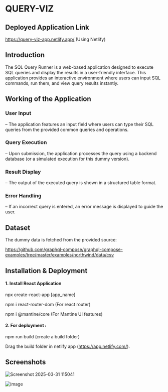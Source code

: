 # QUERY-VIZ

## Deployed Application Link
https://query-viz-app.netlify.app/ (Using Netlify)

## Introduction
The SQL Query Runner is a web-based application designed to execute SQL queries and display the results in a user-friendly interface. This application provides an interactive environment where users can input SQL commands, run them, and view query results instantly.

## Working of the Application

### User Input 
– The application features an input field where users can type their SQL queries from the provided common queries and operations.

### Query Execution 
– Upon submission, the application processes the query using a backend database (or a simulated execution for this dummy version).

### Result Display 
– The output of the executed query is shown in a structured table format.

### Error Handling 
– If an incorrect query is entered, an error message is displayed to guide the user.

## Dataset 
The dummy data is fetched from the provided source: 

 https://github.com/graphql-compose/graphql-compose-examples/tree/master/examples/northwind/data/csv

## Installation & Deployment

#### 1. Install React Application 
npx create-react-app [app_name]

npm i react-router-dom (For react router)

npm i @mantine/core (For Mantine UI features)

#### 2. For deployment : 

npm run build (create a build folder)

Drag the build folder in netlify app (https://app.netlify.com/).

## Screenshots

![Screenshot 2025-03-31 115041](https://github.com/user-attachments/assets/46688395-a48a-4630-9a77-d2c79aa14b39)


![image](https://github.com/user-attachments/assets/5321f84c-7d80-43c9-b56a-f12a05a51d94)


